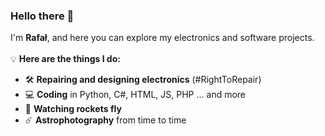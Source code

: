 ### Hello there 👋
I'm **Rafał**, and here you can explore my electronics and software projects.
<br><br> 💡 **Here are the things I do:**
- 🛠️ **Repairing and designing electronics** (#RightToRepair)
- 💻 **Coding** in Python, C#, HTML, JS, PHP ... and more
- 🚀 **Watching rockets fly**
- ☄️ **Astrophotography** from time to time 
